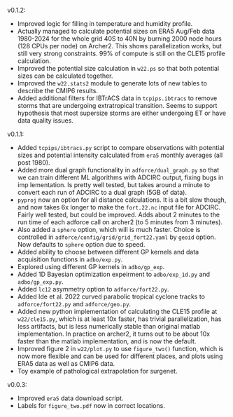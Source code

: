 v0.1.2:
- Improved logic for filling in temperature and humidity profile.
- Actually managed to calculate potential sizes on ERA5 Aug/Feb data 1980-2024 for the whole grid 40S to 40N by burning 2000 node hours (128 CPUs per node) on Archer2. This shows parallelization works, but still very strong constraints. 99% of compute is still on the CLE15 profile calculation.
- Improved the potential size calculation in `w22.ps` so that both potential sizes can be calculated together.
- Improved the `w22.stats2` module to generate lots of new tables to describe the CMIP6 results.
- Added additional filters for IBTrACS data in `tcpips.ibtracs` to remove storms that are undergoing extratropical transition. Seems to support hypothesis that most supersize storms are either undergoing ET or have data quality issues.

v0.1.1:
- Added `tcpips/ibtracs.py` script to compare observations with potential sizes and potential intensity calculated from `era5` monthly averages (all post 1980).
- Added more dual graph functionality in `adforce/dual_graph.py` so that we can train different ML algorithms with ADCIRC output, fixing bugs in imp lementation. Is pretty well tested, but takes around a minute to convert each run of ADCIRC to a dual graph (5GB of data).
- `pyproj` now an option for all distance calculations. It is a bit slow though, and now takes 6x longer to make the `fort.22.nc` input file for ADCIRC. Fairly well tested, but could be improved. Adds about 2 minutes to the run time of each adforce call on archer2 (to 5 minutes from 3 minutes).
- Also added a `sphere` option, which will is much faster. Choice is controlled in `adforce/config/grid/grid_fort22.yaml` by `geoid` option. Now defaults to `sphere` option due to speed.
- Added ability to choose between different GP kernels and data acquisition functions in `adbo/exp.py`.
- Explored using different GP kernels in `adbo/gp_exp`.
- Added 1D Bayesian optimization expeirment to `adbo/exp_1d.py` and `adbo/gp_exp.py`.
- Added `lc12` asymmetry option to `adforce/fort22.py`.
- Added Ide et al. 2022 curved parabolic tropical cyclone tracks to `adforce/fort22.py` and `adforce/geo.py`.
- Added new python implementation of calculating the CLE15 profile at `w22/cle15.py`, which is at least 10x faster, has trivial parallelization, has less artifacts, but is less numerically stable than original matlab implementation. In practice on archer2, it turns 
out to be about 10x faster than the matlab implementation, and is now the default.
- Improved figure 2 in `w22/plot.py` to use `figure_two()` function, which is now more flexible and can be used for different places, and plots using ERA5 data as well as CMIP6 data.
- Toy example of pathological extrapolation for surgenet.

v0.0.3:
- Improved `era5` data download script.
- Labels for `figure_two.pdf` now in correct locations.
